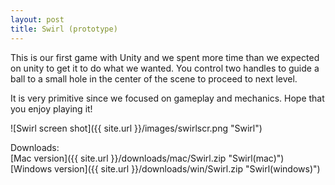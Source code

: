 ```yaml
---
layout: post
title: Swirl (prototype)
---
```


This is our first game with Unity and we spent more time than we expected on unity to get it to do what we wanted. You control two handles to guide a ball to a small hole in the center of the scene to proceed to next level.


It is very primitive since we focused on gameplay and mechanics.
Hope that you enjoy playing it!  

![Swirl screen shot]({{ site.url }}/images/swirlscr.png "Swirl")  

Downloads:  
[Mac version]({{ site.url }}/downloads/mac/Swirl.zip "Swirl(mac)")  
[Windows version]({{ site.url }}/downloads/win/Swirl.zip "Swirl(windows)")  


